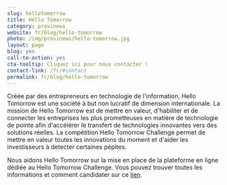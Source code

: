 ```yaml
---
slug: hellotomorrow
title: Hello Tomorrow
category: provinews
website: fr/blog/hello-tomorrow
photo: /img/provinews/hello-tomorrow.jpg
layout: page
blog: yes
call-to-action: yes
cta-tooltip: Cliquez ici pour nous contacter !
contact-link: /fr/#contact
permalink: fr/blog/hello-tomorrow
---
```


Créée par des entrepreneurs en technologie de l'information, Hello Tomorrow est une société à but non lucratif de dimension internationale. La mission de Hello Tomorrow est de mettre en valeur, d'habiliter et de connecter les entreprises les plus prometteuses en matière de technologie de pointe afin d'accélérer le transfert de technologies innovantes vers des solutions réelles. La compétition Hello Tomorrow Challenge permet de mettre en valeur toutes les innovations du moment et d'aider les investisseurs à detecter certaines pépites.

Nous aidons Hello Tomorrow sur la mise en place de la plateforme en ligne dédiée au Hello Tomorrow Challenge.
Vous pouvez trouver toutes les informations et comment candidater sur ce [lien]({{page.website}}).